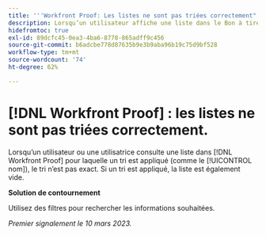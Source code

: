 ```yaml
---
title: '''Workfront Proof: Les listes ne sont pas triées correctement"'
description: Lorsqu’un utilisateur affiche une liste dans le Bon à tirer Workfront pour laquelle un tri est appliqué (comme Nom), le tri n’est pas exact.
hidefromtoc: true
exl-id: 89dcfc45-0ea3-4ba6-8778-865adff9c456
source-git-commit: b6adcbe778d87635b9e3b9aba96b19c75d9bf528
workflow-type: tm+mt
source-wordcount: '74'
ht-degree: 62%

---
```


# [!DNL Workfront Proof] : les listes ne sont pas triées correctement.

<!--Won't fix, valid issue-->

Lorsqu’un utilisateur ou une utilisatrice consulte une liste dans [!DNL Workfront Proof] pour laquelle un tri est appliqué (comme le [!UICONTROL nom]), le tri n’est pas exact. Si un tri est appliqué, la liste est également vide.

**Solution de contournement**

Utilisez des filtres pour rechercher les informations souhaitées.

_Premier signalement le 10 mars 2023._
